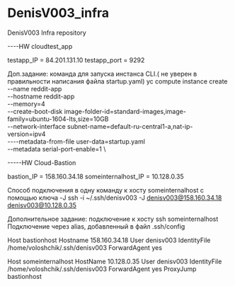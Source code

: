 # DenisV003_infra
DenisV003 Infra repository

----HW cloudtest_app

testapp_IP = 84.201.131.10
testapp_port = 9292

Доп.задание: команда для запуска инстанса CLI.( не уверен в правильности написания файла startup.yaml)
yc compute instance create \
  --name reddit-app \
  --hostname reddit-app \
  --memory=4 \
  --create-boot-disk image-folder-id=standard-images,image-family=ubuntu-1604-lts,size=10GB \
  --network-interface subnet-name=default-ru-central1-a,nat-ip-version=ipv4 \
  ----metadata-from-file user-data=startup.yaml \
  --metadata serial-port-enable=1 \

-----HW Cloud-Bastion

bastion_IP = 158.160.34.18
someinternalhost_IP = 10.128.0.35

Способ подключения в одну команду к хосту someinternalhost c помощью ключа -J
ssh -i ~/.ssh/denisv003 -J denisv003@158.160.34.18 denisv003@10.128.0.35

Дополнительное задание: подключение к хосту ssh someinternalhost
Подключение через alias, добавленный в файл .ssh/config

Host bastionhost
  Hostname 158.160.34.18
  User denisv003
  IdentityFile /home/voloshchik/.ssh/denisv003
  ForwardAgent yes

Host someinternalhost
  HostName 10.128.0.35
  User denisv003
  IdentityFile /home/voloshchik/.ssh/denisv003
  ForwardAgent yes
  ProxyJump bastionhost

